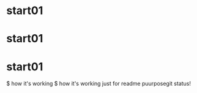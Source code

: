 # start01
# start01
# start01
$ how it's working
$ how it's working
just for readme puurposegit status!
